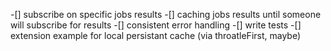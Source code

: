 
-[] subscribe on specific jobs results
-[] caching jobs results until someone will subscribe for results
-[] consistent error handling
-[] write tests
-[] extension example for local persistant cache (via throatleFirst, maybe)


